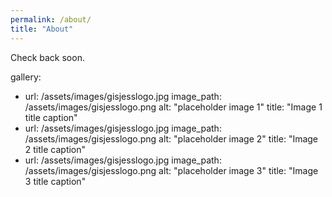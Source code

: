 ```yaml
---
permalink: /about/
title: "About"
---
```


Check back soon.

gallery:
  - url: /assets/images/gisjesslogo.jpg
    image_path: /assets/images/gisjesslogo.png
    alt: "placeholder image 1"
    title: "Image 1 title caption"
  - url: /assets/images/gisjesslogo.jpg
    image_path: /assets/images/gisjesslogo.png
    alt: "placeholder image 2"
    title: "Image 2 title caption"
  - url: /assets/images/gisjesslogo.jpg
    image_path: /assets/images/gisjesslogo.png
    alt: "placeholder image 3"
    title: "Image 3 title caption"
